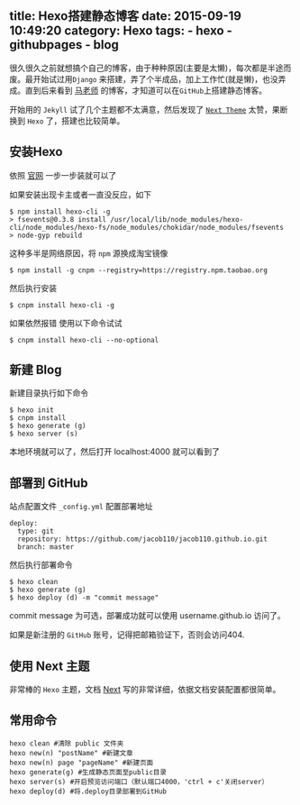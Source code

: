 title: Hexo搭建静态博客
date: 2015-09-19 10:49:20
category: Hexo
tags: 
	- hexo
	- githubpages
	- blog
---

很久很久之前就想搞个自己的博客，由于种种原因(主要是太懒)，每次都是半途而废。最开始试过用`Django` 来搭建，弄了个半成品，加上工作忙(就是懒)，也没弄成。直到后来看到 [马老师](http://pinkyjie.com) 的博客，才知道可以在`GitHub`上搭建静态博客。

<!--more-->

开始用的 `Jekyll` 试了几个主题都不太满意，然后发现了 [`Next Theme`]() 太赞，果断换到 `Hexo` 了，搭建也比较简单。

## 安装Hexo
依照 [官网](https://hexo.io/zh-cn/) 一步一步装就可以了

如果安装出现卡主或者一直没反应，如下

~~~
$ npm install hexo-cli -g
> fsevents@0.3.8 install /usr/local/lib/node_modules/hexo-cli/node_modules/hexo-fs/node_modules/chokidar/node_modules/fsevents
> node-gyp rebuild
~~~

这种多半是网络原因，将 `npm` 源换成淘宝镜像

~~~
$ npm install -g cnpm --registry=https://registry.npm.taobao.org
~~~
然后执行安装

~~~
$ cnpm install hexo-cli -g
~~~
如果依然报错 使用以下命令试试

~~~
$ cnpm install hexo-cli --no-optional
~~~

## 新建 Blog
新建目录执行如下命令

~~~
$ hexo init
$ cnpm install
$ hexo generate (g)
$ hexo server (s)
~~~
本地环境就可以了，然后打开 localhost:4000 就可以看到了

## 部署到 GitHub
站点配置文件 `_config.yml` 配置部署地址

~~~
deploy:
  type: git
  repository: https://github.com/jacob110/jacob110.github.io.git
  branch: master
~~~
然后执行部署命令

~~~
$ hexo clean
$ hexo generate (g)
$ hexo deploy (d) -m "commit message"
~~~
commit message 为可选，部署成功就可以使用 username.github.io 访问了。

如果是新注册的 `GitHub` 账号，记得把邮箱验证下，否则会访问404.
## 使用 Next 主题
非常棒的 `Hexo` 主题，文档 [Next](http://theme-next.iissnan.com/) 写的非常详细，依据文档安装配置都很简单。

## 常用命令

~~~
hexo clean #清除 public 文件夹
hexo new(n) "postName" #新建文章
hexo new(n) page "pageName" #新建页面
hexo generate(g) #生成静态页面至public目录
hexo server(s) #开启预览访问端口（默认端口4000，'ctrl + c'关闭server）
hexo deploy(d) #将.deploy目录部署到GitHub
~~~



